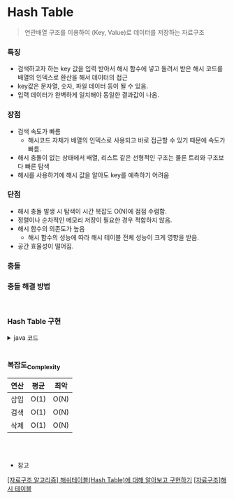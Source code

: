# Hash Table

> 연관배열 구조를 이용하여 (Key, Value)로 데이터를 저장하는 자료구조

### 특징
- 검색하고자 하는 key 값을 입력 받아서 해시 함수에 넣고 돌려서 받은 해시 코드를 배열의 인덱스로 환산을 해서 데이터의 접근
- key값은 문자열, 숫자, 파일 데이터 등이 될 수 있음.
- 입력 데이터가 완벽하게 일치해야 동일한 결과값이 나옴.

### 장점
- 검색 속도가 빠름
    - 해시코드 자체가 배열의 인덱스로 사용되고 바로 접근할 수 있기 때문에 속도가 빠름.
- 해시 충돌이 없는 상태에서 배열, 리스트 같은 선형적인 구조는 물론 트리와 구조보다 빠른 탐색
- 해시를 사용하기에 해시 값을 알아도 key를 예측하기 어려움

### 단점
- 해시 충돌 발생 시 탐색이 시간 복잡도 O(N)에 점점 수렴함.
- 정렬이나 순차적인 메모리 저장이 필요한 경우 적합하지 않음.
- 해시 함수의 의존도가 높음
    - 해시 함수의 성능에 따라 해시 테이블 전체 성능이 크게 영향을 받음.
- 공간 효율성이 떨어짐.


### 충돌

### 충돌 해결 방법

</br>

### Hash Table 구현

<details>
<summary>java 코드</summary>
<div markdown="1">

```java
import java.util.LinkedList;

public class Test {

	static class HashTable {
		
		// 데이터를 저장할 linkedlist
		LinkedList<Node>[] data;

		class Node {
			String key;
			String value;

			public Node(String key, String value) {
				this.key = key;
				this.value = value;
			}

			String value() {
				return value;
			}

			void value(String value) {
				this.value = value;
			}
		}

		HashTable(int size) {
			this.data = new LinkedList[size];
		}

		// hash function
		int getHashCode(String key) {
			
			int hashcode = 0;
			
			// 각 문자의 아스키 값을 가져와서 해시 코드에 더해줌.
			for (char c : key.toCharArray()) {
				hashcode += c;
			}
			return hashcode;
		}

		// find index of hash table
		int convertToIndex(int hashcode) {
			return hashcode % data.length;
		}
		
		// 해시 테이블의 인덱스에 여러 리스트가 존재하는 경우 key로 해당 노드를 찾아오는 함수
		Node searchKey(LinkedList<Node> list, String key) {
			if(list == null)
				return null;
			// null이 아니면 key와 같은 노드를 찾음.
			for(Node node : list) {
				if(node.key.equals(key))
					return node;
			}
			
			return null;
		}
		
		// 데이터를 받아서 저장하는 함수
		void put(String key, String value) {
			
			int hashcode = getHashCode(key);
			int index = convertToIndex(hashcode);
			
			System.out.println(key + ", hashcode(" + hashcode + "), index(" + index + ")");
			LinkedList<Node> list = data[index];
			
			// 저장할 배열의 위치가 null인 경우
			if(list == null) {
				list = new LinkedList<Node>();
				data[index] = list;
			}
			// 이미 같은 key값을 가진 데이터가 있을 수 있으므로 검색을 해봐야 함. 
			Node node = searchKey(list, key);
			if(node == null) {
				list.addLast(new Node(key, value));
			}
			else {
				node.value(value);
			}
		}
		
		// 해시 테이블에 저장된 데이터를 키값으로 찾아오는 함수
		String get(String key) {
			int hashcode = getHashCode(key);
			int index = convertToIndex(hashcode);
			LinkedList<Node> list = data[index];
			Node node = searchKey(list, key);
			return node == null ? "Not found" : node.value();
		}
	}

	public static void main(String[] args) {
		HashTable h = new HashTable(3);
		h.put("sung", "She is pretty");
		h.put("jin", "She is a model");
		h.put("hee", "She is an angel");
		h.put("min", "She is cute");
		h.put("sung", "She is beautiful");
		System.out.println(h.get("sung"));
		System.out.println(h.get("jin"));
		System.out.println(h.get("hee"));
		System.out.println(h.get("min"));
		System.out.println(h.get("jae"));
	}

}
```

</div>
</details>

</br>

### 복잡도<sub>Complexity</sub>
| 연산 | 평균 | 최악 |
| :---: | :---: | :---: |
| 삽입 | O(1) | O(N) |
| 검색 | O(1) | O(N) |
| 삭제 | O(1) | O(N) |


</br>
</br>

- 참고


[[자료구조 알고리즘] 해쉬테이블(Hash Table)에 대해 알아보고 구현하기](https://www.youtube.com/watch?v=Vi0hauJemxA)
[[자료구조]해시 테이블](https://hongcoding.tistory.com/179)